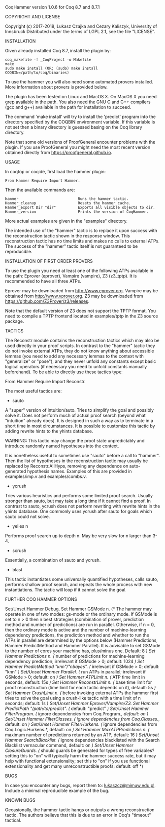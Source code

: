 CoqHammer version 1.0.6 for Coq 8.7 and 8.7.1

COPYRIGHT AND LICENSE

  Copyright (c) 2017-2018, Lukasz Czajka and Cezary Kaliszyk, University of Innsbruck
  Distributed under the terms of LGPL 2.1, see the file "LICENSE".

INSTALLATION

  Given already installed Coq 8.7, install the plugin by:

    coq_makefile -f _CoqProject -o Makefile
    make
    sudo make install (OR: (sudo) make install COQBIN=/path/to/coq/binaries)

  To use the hammer you will also need some automated provers
  installed. More information about provers is provided below.

  The plugin has been tested on Linux and MacOS X. On MacOS X you need
  grep available in the path. You also need the GNU C and C++
  compilers (gcc and g++) available in the path for installation to
  succeed.

  The command 'make install' will try to install the 'predict' program
  into the directory specified by the COQBIN environment variable. If
  this variable is not set then a binary directory is guessed basing
  on the Coq library directory.

  Note that some old versions of ProofGeneral encounter problems with
  the plugin. If you use ProofGeneral you might need the most recent
  version obtained directly from https://proofgeneral.github.io.

USAGE

  In coqtop or coqide, first load the hammer plugin:

    From Hammer Require Import Hammer.

  Then the available commands are:

    hammer                           Runs the hammer tactic.
    Hammer_cleanup                   Resets the hammer cache.
    Hammer_export Dir "dir"          Exports all visible objects to dir.
    Hammer_version                   Prints the version of CoqHammer.

  More actual examples are given in the "examples" directory.

  The intended use of the "hammer" tactic is to replace it upon
  success with the reconstruction tactic shown in the response
  window. This reconstruction tactic has no time limits and makes no
  calls to external ATPs. The success of the "hammer" tactic itself is
  not guaranteed to be reproducible.

INSTALLATION OF FIRST ORDER PROVERS

  To use the plugin you need at least one of the following ATPs
  available in the path: Eprover (eprover), Vampire (vampire), Z3
  (z3_tptp). It is recommended to have all three ATPs.

  Eprover may be downloaded from http://www.eprover.org.
  Vampire may be obtained from http://www.vprover.org.
  Z3 may be downloaded from https://github.com/Z3Prover/z3/releases.

  Note that the default version of Z3 does not support the TPTP format.
  You need to compile a TPTP frontend located in examples/tptp in
  the Z3 source package.

TACTICS

  The Reconstr module contains the reconstruction tactics which may
  also be used directly in your proof scripts. In contrast to the
  "hammer" tactic they do not invoke external ATPs, they do not know
  anything about accessible lemmas (you need to add any necessary
  lemmas to the context with "generalize" or "pose"), and they never
  unfold any constants except basic logical operators (if necessary
  you need to unfold constants manually beforehand). To be able to
  directly use these tactics type:

  From Hammer Require Import Reconstr.

  The most useful tactics are:

  * sauto

  A "super" version of intuition/auto. Tries to simplify the goal and
  possibly solve it. Does not perform much of actual proof search
  (beyond what "intuition" already does). It is designed in such a way
  as to terminate in a short time in most circumstances. It is
  possible to customize this tactic by adding rewrite hints to the
  yhints database.

  WARNING: This tactic may change the proof state unpredictably and
  introduce randomly named hypotheses into the context.

  It is nonetheless useful to sometimes use "sauto" before a call to
  "hammer". Then the list of hypotheses in the reconstruction tactic
  may usually be replaced by Reconstr.AllHyps, removing any dependence
  on auto-generated hypothesis names. Examples of this are provided in
  examples/imp.v and examples/combs.v.

  * ycrush

  Tries various heuristics and performs some limited proof
  search. Usually stronger than sauto, but may take a long time if it
  cannot find a proof. In contrast to sauto, ycrush does not perform
  rewriting with rewrite hints in the yhints database. One commonly
  uses ycrush after sauto for goals which sauto could not solve.

  * yelles n

  Performs proof search up to depth n. May be very slow for n larger
  than 3-4.

  * scrush

  Essentially, a combination of sauto and ycrush.

  * blast

  This tactic instantiates some universally quantified hypotheses,
  calls sauto, performs shallow proof search, and repeats the whole
  process with new instantiations. The tactic will loop if it cannot
  solve the goal.

FURTHER COQ HAMMER OPTIONS

Set/Unset Hammer Debug.
Set Hammer GSMode n.
(* The hammer may operate in one of two modes: gs-mode or the ordinary
   mode. If GSMode is set to n > 0 then n best strategies (combination
   of prover, prediction method and number of predictions) are run in
   parallel. Otherwise, if n = 0, then the ordinary mode is active and
   the number of machine-learning dependency predictions, the
   prediction method and whether to run the ATPs in parallel are
   determined by the options below (Hammer Predictions, Hammer
   PredictMethod and Hammer Parallel). It is advisable to set GSMode
   to the number of cores your machine has, plus/minus one. Default: 8 *)
Set Hammer Predictions n.
(* number of predictions for machine-learning dependency prediction;
   irrelevant if GSMode > 0; default: 1024 *)
Set Hammer PredictMethod "knn"/"nbayes".
(* irrelevant if GSMode > 0; default: "knn" *)
Set/Unset Hammer Parallel.
(* run ATPs in parallel; irrelevant if GSMode > 0; default: on *)
Set Hammer ATPLimit n.
(* ATP time limit in seconds, default: 15s *)
Set Hammer ReconstrLimit n.
(* base time limit for proof reconstruction (time limit for each
   tactic depends on it), default: 5s *)
Set Hammer CrushLimit n.
(* before invoking external ATPs the hammer first tries to solve the
   goal using a crush-like tactic with a time limit of n seconds; default: 1s *)
Set/Unset Hammer Eprover/Vampire/Z3.
Set Hammer PredictPath "/path/to/predict". (* default: "predict" *)
Set/Unset Hammer FilterProgram.
(* ignore dependencies from Coq.Program.*, default: on *)
Set/Unset Hammer FilterClasses.
(* ignore dependencies from Coq.Classes.*, default: on *)
Set/Unset Hammer FilterHurkens.
(* ignore dependencies from Coq.Logic.Hurkens.*, default: on *)
Set Hammer MaxATPPredictions n.
(* maximum number of predictions returned by an ATP, default: 16 *)
Set/Unset Hammer SearchBlacklist.
(* ignore dependencies blacklisted with the Search Blacklist
   vernacular command, default: on *)
Set/Unset Hammer ClosureGuards.
(* should guards be generated for types of free variables? setting
   this to "on" will typically harm the hammer success rate, but it
   may help with functional extensionality; set this to "on" if you
   use functional extensionality and get many unreconstructible
   proofs; default: off *)

BUGS

  In case you encounter any bugs, report them to:
  lukaszcz@mimuw.edu.pl. Include a minimal reproducible example of the
  bug.

KNOWN BUGS

  Occasionally, the hammer tactic hangs or outputs a wrong
  reconstruction tactic. The authors believe that this is due to an
  error in Coq's "timeout" tactical.

